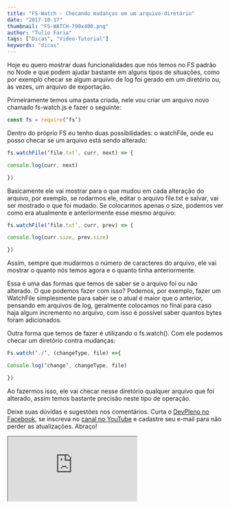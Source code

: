 ```yaml
---
title: "FS-Watch - Checando mudanças em um arquivo-diretório"
date: "2017-10-17"
thumbnail: "FS-WATCH-790x400.png"
author: "Tulio Faria"
tags: ["Dicas", "Video-Tutorial"]
keywords: "dicas"
---
```


Hoje eu quero mostrar duas funcionalidades que nós temos no FS padrão no Node e que podem ajudar bastante em alguns tipos de situações, como por exemplo checar se algum arquivo de log foi gerado em um diretório ou, às vezes, um arquivo de exportação. 

Primeiramente temos uma pasta criada, nele vou criar um arquivo novo chamado fs-watch.js e fazer o seguinte:

```jsx {numberLines: true}
const fs = require(‘fs’)
```

Dentro do próprio FS eu tenho duas possibilidades: o watchFile, onde eu posso checar se um arquivo está sendo alterado:

```jsx {numberLines: true}
fs.watchFile(‘file.txt’, curr, next) => {

console.log(curr, next)

})
```

Basicamente ele vai mostrar para o que mudou em cada alteração do arquivo, por exemplo, se rodarmos ele, editar o arquivo file.txt e salvar, vai ser mostrado o que foi mudado. Se colocarmos apenas o size, podemos ver como era atualmente e anteriormente esse mesmo arquivo:

```jsx {numberLines: true}
fs.watchFile(‘file.txt’, curr, prev) => {

console.log(curr.size, prev.size)

})
```

Assim, sempre que mudarmos o número de caracteres do arquivo, ele vai mostrar o quanto nós temos agora e o quanto tinha anteriormente.

 Essa é uma das formas que temos de saber se o arquivo foi ou não alterado. O que podemos fazer com isso? Podemos, por exemplo, fazer um WatchFile simplesmente para saber se o atual é maior que o anterior, pensando em arquivos de log, geralmente colocamos no final para caso haja algum incremento no arquivo, com isso é possível saber quantos bytes foram adicionados. 
 
 Outra forma que temos de fazer é utilizando o fs.watch(). Com ele podemos checar um diretório contra mudanças:

```jsx {numberLines: true}
Fs.watch(‘./’, (changeType, file) =>{

Console.log(‘change’, changeType, file)

})
```

Ao fazermos isso, ele vai checar nesse diretório qualquer arquivo que foi alterado, assim temos bastante precisão neste tipo de operação. 

 Deixe suas dúvidas e sugestões nos comentários. Curta o [DevPleno no Facebook](http://www.facebook.com/devpleno), se inscreva no [canal no YouTube](https://www.youtube.com/channel/UC07JWf9A0B1scApbS1Te7Ww) e cadastre seu e-mail para não perder as atualizações. Abraço!


<div class="embed-responsive embed-responsive-16by9">
 <iframe class="embed-responsive-item" src="https://www.youtube.com/embed/kJxdeJ55GOI" allowfullscreen></iframe>
  </div>